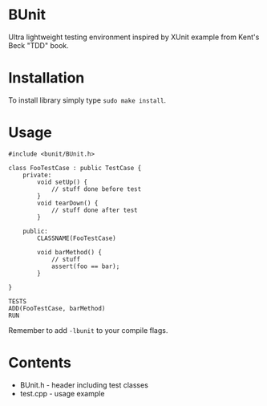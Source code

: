 BUnit
=====
Ultra lightweight testing environment inspired by XUnit example from Kent's Beck "TDD" book.

# Installation
To install library simply type `sudo make install`.

# Usage

    #include <bunit/BUnit.h>

    class FooTestCase : public TestCase {
        private:
            void setUp() {
                // stuff done before test
            }
            void tearDown() {
                // stuff done after test
            }

        public:
            CLASSNAME(FooTestCase)

            void barMethod() {
                // stuff
                assert(foo == bar);
            }

    }

    TESTS
    ADD(FooTestCase, barMethod)
    RUN

Remember to add `-lbunit` to your compile flags.

# Contents
- BUnit.h - header including test classes
- test.cpp - usage example
